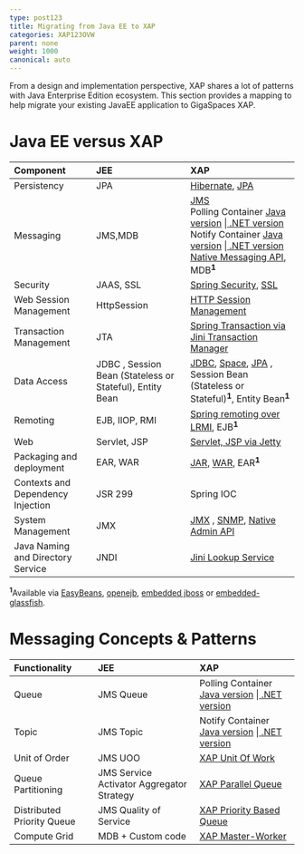```yaml
---
type: post123
title: Migrating from Java EE to XAP
categories: XAP123OVW
parent: none
weight: 1000
canonical: auto
---
```



From a design and implementation perspective, XAP shares a lot of patterns with Java Enterprise Edition ecosystem. This section provides a mapping to help migrate your existing JavaEE application to GigaSpaces XAP. 

# Java EE versus XAP

|Component|JEE|XAP|
|:--------|:---|:--|
|Persistency|JPA|[Hibernate](../dev-java/hibernate-space-persistency.html), [JPA](../dev-java/jpa-api-overview.html)|
|Messaging|JMS,MDB|[JMS](../dev-java/messaging-support.html)<br>Polling Container [Java version](../dev-java/polling-container-overview.html) \|[ .NET version](../dev-dotnet/polling-container-overview.html)<br>Notify Container [Java version](../dev-java/notify-container-overview.html) \|[ .NET version](../dev-dotnet/notify-container-overview.html)<br> [Native Messaging API](../dev-java/session-based-messaging-api.html), MDB<sup><b>1</b></sup> |
|Security|JAAS, SSL|[Spring Security](../security/spring-security-bridge.html), [SSL](../security/securing-the-transport-layer-using-ssl.html)|
|Web Session Management|HttpSession|[HTTP Session Management](../dev-java/http-session-management.html)|
|Transaction Management|JTA|[Spring Transaction via Jini Transaction Manager](../dev-java/transaction-overview.html)|
|Data Access|JDBC , Session Bean (Stateless or Stateful), Entity Bean|[JDBC](../dev-java/jdbc-driver.html), [Space](../dev-java/the-gigaspace-interface-overview.html), [JPA](../dev-java/jpa-api-overview.html) , Session Bean (Stateless or Stateful)<sup><b>1</b></sup>, Entity Bean<sup><b>1</b></sup> |
|Remoting|EJB, IIOP, RMI|[Spring remoting over LRMI](../dev-java/executor-based-remoting.html), EJB<sup><b>1</b></sup> |
|Web|Servlet, JSP | [Servlet, JSP via Jetty](../dev-java/web-application-overview.html)|
|Packaging and deployment|EAR, WAR|[JAR](../dev-java/the-processing-unit-structure-and-configuration.html), [WAR](../dev-java/web-application-overview.html), EAR<sup><b>1</b></sup> |
|Contexts and Dependency Injection|JSR 299|Spring IOC|
|System Management|JMX|[JMX](../dev-java/snmp-connectivity-via-alert-logging-gateway.html) , [SNMP](../dev-java/snmp-connectivity-via-alert-logging-gateway.html), [Native Admin API](../dev-java/administration-and-monitoring-overview.html)|
|Java Naming and Directory Service|JNDI|[Jini Lookup Service](./about-jini.html)|

<sup><b>1</b></sup>Available via [EasyBeans](https://forge.ow2.org/projects/easybeans), [openejb](http://openejb.apache.org), [embedded jboss](http://docs.jboss.org/ejb3/embedded/embedded.html) or [embedded-glassfish](http://embedded-glassfish.java.net).

# Messaging Concepts & Patterns


|Functionality|JEE|XAP|
|:------------|:---|:--|
|Queue|JMS Queue|Polling Container [Java version](../dev-java/polling-container-overview.html) \|[ .NET version](../dev-dotnet/polling-container-overview.html)|
|Topic|JMS Topic|Notify Container  [Java version](../dev-java/notify-container-overview.html) \|[ .NET version](../dev-dotnet/notify-container-overview.html)|
|Unit of Order|JMS UOO|[XAP Unit Of Work](/sbp/unit-of-work.html)|
|Queue Partitioning|JMS Service Activator Aggregator Strategy|[XAP Parallel Queue](/sbp/parallel-queue-pattern.html)|
|Distributed Priority Queue|JMS Quality of Service|[XAP Priority Based Queue](/sbp/priority-based-queue.html)|
|Compute Grid|MDB + Custom code|[XAP Master-Worker](/sbp/master-worker-pattern.html)|
